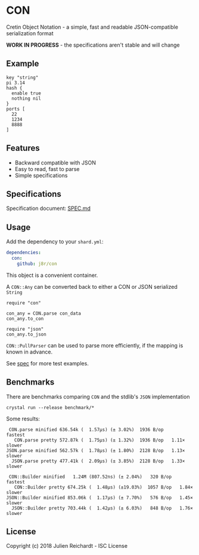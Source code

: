 # CON

Cretin Object Notation - a simple, fast and readable JSON-compatible serialization format

**WORK IN PROGRESS** - the specifications aren't stable and will change

## Example

```hcl
key "string"
pi 3.14
hash {
  enable true
  nothing nil
}
ports [
  22
  1234
  8888
]
```

## Features

- Backward compatible with JSON
- Easy to read, fast to parse
- Simple specifications

## Specifications

Specification document: [SPEC.md](SPEC.md)

## Usage

Add the dependency to your `shard.yml`:

```yaml
dependencies:
  con:
    github: j8r/con
```


This object is a convenient container.

A `CON::Any` can be converted back to either a CON or JSON serialized `String`


```crystal
require "con"

con_any = CON.parse con_data
con_any.to_con

require "json"
con_any.to_json
```

`CON::PullParser` can be used to parse more efficiently, if the mapping is known in advance.

See [spec](spec) for more test examples.

## Benchmarks

There are benchmarks comparing `CON` and the stdlib's `JSON` implementation

`crystal run --release benchmark/*`

Some results:

```
 CON.parse minified 636.54k (  1.57µs) (± 3.02%)  1936 B/op        fastest
   CON.parse pretty 572.87k (  1.75µs) (± 1.32%)  1936 B/op   1.11× slower
JSON.parse minified 562.57k (  1.78µs) (± 1.80%)  2128 B/op   1.13× slower
  JSON.parse pretty 477.41k (  2.09µs) (± 3.85%)  2128 B/op   1.33× slower
```

```
 CON::Builder minified   1.24M (807.52ns) (± 2.04%)   320 B/op        fastest
   CON::Builder pretty 674.25k (  1.48µs) (±19.03%)  1057 B/op   1.84× slower
JSON::Builder minified 853.06k (  1.17µs) (± 7.70%)   576 B/op   1.45× slower
  JSON::Builder pretty 703.44k (  1.42µs) (± 6.03%)   848 B/op   1.76× slower

```

## License

Copyright (c) 2018 Julien Reichardt - ISC License
